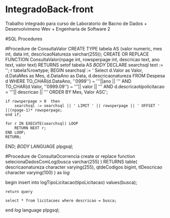 # IntegradoBack-front
Trabalho integrado para curso de Laboratorio de Bacno de Dados + Desenvolvimeno Wev + Engenharia de Software 2

#SQL Procedures

#Procedure de ConsultaValor
CREATE TYPE tabela AS (valor numeric, mes int, data int, descricaoNatureza varchar(255));
CREATE OR REPLACE FUNCTION ConsultaValor(npage int, rowsperpage int, descricao text, ano text, valor text) RETURNS setof tabela  AS $BODY$
DECLARE
	searchsql text := '';
	r tabela%rowtype;
BEGIN
	searchsql := ' Select d.Valor as Valor, d.DataMes as Mes, d.DataAno as Data, d.descricaonatureza
	FROM Despesa d
	WHERE TO_CHAR(d.DataAno, ''0999'') ~ '''||ano || ''' 
	AND TO_CHAR(d.Valor, ''0999.09'') ~ '''|| valor || ''' 
	AND d.descricaotipolicitacao = '''|| descricao || '''
	ORDER BY Mes, Valor ASC';

	if rowsperpage > 0  then
		searchsql := searchsql || ' LIMIT ' || rowsperpage || ' OFFSET ' ||(npage-1)* rowsperpage;
	end if;

	for r IN EXECUTE(searchsql) LOOP
		RETURN NEXT r;
	END LOOP;
	RETURN;

END;
$BODY$ LANGUAGE plpgsql;

#Procedure de ConsultaOcorrencia
create or replace function selecionaDadosComLog(busca varchar(255) )
RETURNS table(
	descricaonatureza character varying(255),
	qtdeCodigos bigint,
	tlDescricao character varying(100)
) as $log$

begin
	insert into logTipoLicitacao(tipoLicitacao) values(busca);
	
	return query 

	select * from licitacoes where descricao = busca;
		
end
$log$ language plpgsql;
